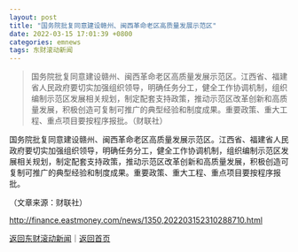 ```yaml
---
layout: post
title: "国务院批复同意建设赣州、闽西革命老区高质量发展示范区"
date: 2022-03-15 17:01:39 +0800
categories: emnews
tags: 东财滚动新闻
---
```

> 国务院批复同意建设赣州、闽西革命老区高质量发展示范区。江西省、福建省人民政府要切实加强组织领导，明确任务分工，健全工作协调机制，组织编制示范区发展相关规划，制定配套支持政策，推动示范区改革创新和高质量发展，积极创造可复制可推广的典型经验和制度成果。重要政策、重大工程、重点项目要按程序报批。（财联社）

<p>国务院批复同意建设赣州、闽西革命老区高质量发展示范区。江西省、福建省人民政府要切实加强组织领导，明确任务分工，健全工作协调机制，组织编制示范区发展相关规划，制定配套支持政策，推动示范区改革创新和高质量发展，积极创造可复制可推广的典型经验和制度成果。重要政策、重大工程、重点项目要按程序报批。</p><p class="em_media">（文章来源：财联社）</p>

<http://finance.eastmoney.com/news/1350,202203152310288710.html>

[返回东财滚动新闻](//finews.withounder.com/emnews/)｜[返回首页](//finews.withounder.com/)
